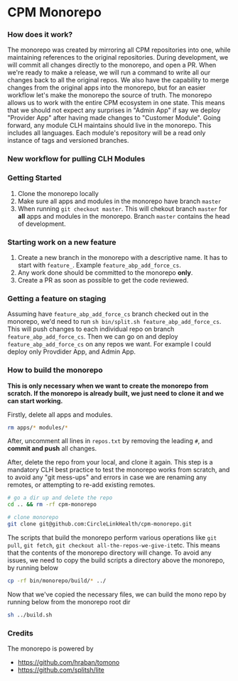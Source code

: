 # CPM Monorepo

### How does it work?
The monorepo was created by mirroring all CPM repositories into one, while maintaining references to the original repositories. During development, we will commit all changes directly to the monorepo, and open a PR. When we're ready to make a release, we will run a command to write all our changes back to all the original repos. We also have the capability to merge changes from the original apps into the monorepo, but for an easier workflow let's make the monorepo the source of truth. The monorepo allows us to work with the entire CPM ecosystem in one state. This means that we should not expect any surprises in "Admin App" if say we deploy "Provider App" after having made changes to "Customer Module". Going forward, any module CLH maintains should live in the monorepo. This includes all languages. Each module's repository will be a read only instance of tags and versioned branches.

### New workflow for pulling CLH Modules


### Getting Started
1. Clone the monorepo locally
2. Make sure all apps and modules in the monorepo have branch `master`
3. When running `git checkout master`. This will chekout branch `master` for **all** apps and modules in the monorepo. Branch `master` contains the head of development.

### Starting work on a new feature
1. Create a new branch in the monorepo with a descriptive name. It has to start with `feature_`. Example `feature_abp_add_force_cs`.
2. Any work done should be committed to the monorepo **only**.
3. Create a PR as soon as possible to get the code reviewed.

### Getting a feature on staging
Assuming have `feature_abp_add_force_cs` branch checked out in the monorepo, we'd need to run `sh bin/split.sh feature_abp_add_force_cs`. This will push changes to each individual repo on branch `feature_abp_add_force_cs`. Then we can go on and deploy `feature_abp_add_force_cs` on any repos we want. For example I could deploy only Provdider App, and Admin App.

### How to build the monorepo
**This is only necessary when we want to create the monorepo from scratch. If the monorepo is already built, we just need to clone it and we can start working.** 

Firstly, delete all apps and modules. 
```bash
rm apps/* modules/*
```

After, uncomment all lines in `repos.txt` by removing the leading `#`, and **commit and push** all changes.

After, delete the repo from your local, and clone it again. This step is a mandatory CLH best practice to test the monorepo works from scratch, and to avoid any "git mess-ups" and errors in case we are renaming any remotes, or attempting to re-add existing remotes.

```bash
# go a dir up and delete the repo
cd .. && rm -rf cpm-monorepo

# clone monorepo
git clone git@github.com:CircleLinkHealth/cpm-monorepo.git 
```

The scripts that build the monorepo perform various operations like `git pull`, `git fetch`, `git checkout all-the-repos-we-give-it`etc. This means that the contents of the monorepo directory will change. To avoid any issues, we need to copy the build scripts a directory above the monorepo, by running below

```bash
cp -rf bin/monorepo/build/* ../
```
Now that we've copied the necessary files, we can build the mono repo by running below from the monorepo root dir
```bash
sh ../build.sh
```
 
### Credits
The monorepo is powered by
- https://github.com/hraban/tomono
- https://github.com/splitsh/lite
